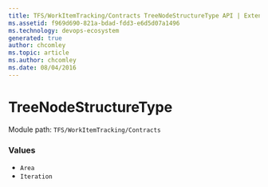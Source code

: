 ```yaml
---
title: TFS/WorkItemTracking/Contracts TreeNodeStructureType API | Extensions for Azure DevOps Services
ms.assetid: f969d690-821a-bdad-fdd3-e6d5d07a1496
ms.technology: devops-ecosystem
generated: true
author: chcomley
ms.topic: article
ms.author: chcomley
ms.date: 08/04/2016
---
```


# TreeNodeStructureType

Module path: `TFS/WorkItemTracking/Contracts`

### Values

* `Area`
* `Iteration`
